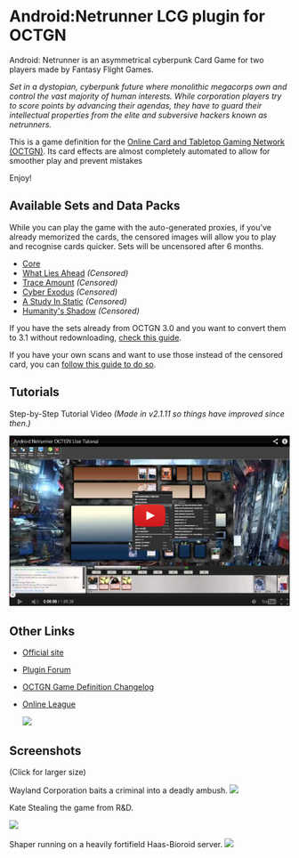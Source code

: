 ﻿Android:Netrunner LCG plugin for OCTGN
=========================
Android: Netrunner is an asymmetrical cyberpunk Card Game for two players made by Fantasy Flight Games. 

*Set in a dystopian, cyberpunk future where monolithic megacorps own and control the vast majority of human interests. While corporation players try to score points by advancing their agendas, they have to guard their intellectual properties from the elite and subversive hackers known as netrunners.*

This is a game definition for the [Online Card and Tabletop Gaming Network (OCTGN)](http://octgn.net). Its card effects are almost completely automated to allow for smoother play and prevent mistakes

Enjoy!

Available Sets and Data Packs
---------

While you can play the game with the auto-generated proxies, if you've already memorized the cards, the censored images will allow you to play and recognise cards quicker.
Sets will be uncensored after 6 months.

* [Core](http://dbzer0.com/pub/ANR/Sets/ANR-Core.o8c)
* [What Lies Ahead](http://dbzer0.com/pub/ANR/Sets/ANR-What-Lies-Ahead.o8c) *(Censored)*
* [Trace Amount](http://dbzer0.com/pub/ANR/Sets/ANR-Trace-Amount.o8c) *(Censored)*
* [Cyber Exodus](http://dbzer0.com/pub/ANR/Sets/ANR-Cyber-Exodus.o8c) *(Censored)*
* [A Study In Static](http://dbzer0.com/pub/ANR/Sets/ANR-A-Study-In-Static.o8c) *(Censored)*
* [Humanity's Shadow](http://dbzer0.com/pub/ANR/Sets/ANR-Humanitys-Shadow.o8c) *(Censored)*
 

If you have the sets already from OCTGN 3.0 and you want to convert them to 3.1 without redownloading, [check this guide](o8c_Convert_Guide.md).

If you have your own scans and want to use those instead of the censored card, you can [follow this guide to do so](o8c_Uncensor_Guide.md).

Tutorials
---------

Step-by-Step Tutorial Video *(Made in v2.1.11 so things have improved since then.)*

[![Step-by-Step Tutorial Video (v2.1.11)](Turorial_video_screenshot.png)](http://www.youtube.com/watch?v=nGGECL7nom0)


Other Links
---------
* [Official site](http://www.fantasyflightgames.com/edge_minisite_sec.asp?eidm=207&esem=1)
* [Plugin Forum](http://octgn.gamersjudgement.com/viewforum.php?f=52)
* [OCTGN Game Definition Changelog](changelog.md)
* [Online League](http://www.challengeboards.net/boards/details/4)
  
  [![](https://dl.dropboxusercontent.com/u/11028/anr-3.png)](http://www.challengeboards.net/boards/details/4) 

Screenshots
---------
(Click for larger size)

Wayland Corporation baits a criminal into a deadly ambush.
[![](http://i.imgur.com/u3YXqVyl.jpg)](http://i.imgur.com/u3YXqVy.jpg)

Kate Stealing the game from R&D.

[![](http://i.imgur.com/PgYecKsl.jpg)](http://i.imgur.com/PgYecKs.jpg)

Shaper running on a heavily fortifield Haas-Bioroid server.
[![](http://i.imgur.com/fYDVrl.jpg)](http://i.imgur.com/fYDVr.jpg)
